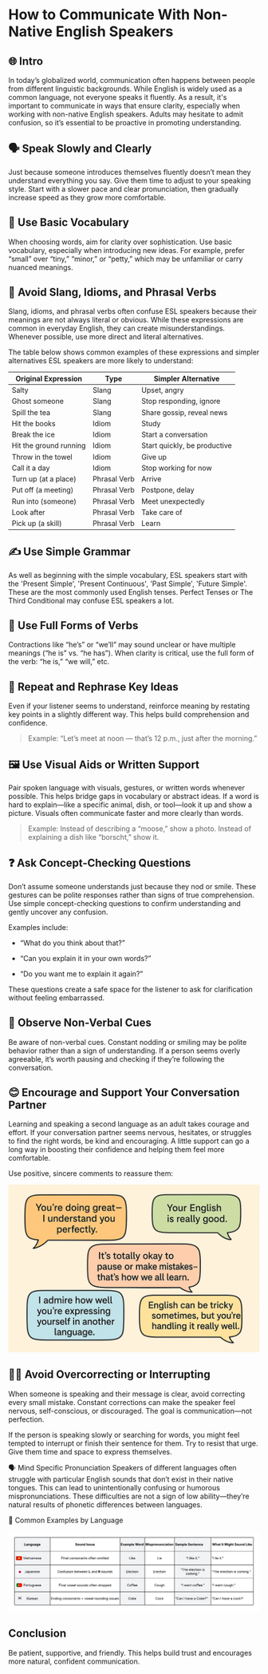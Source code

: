 # How to Communicate With Non-Native English Speakers

## 🌐 Intro
In today’s globalized world, communication often happens between people from different linguistic backgrounds. While English is widely used as a common language, not everyone speaks it fluently. As a result, it's important to communicate in ways that ensure clarity, especially when working with non-native English speakers. Adults may hesitate to admit confusion, so it’s essential to be proactive in promoting understanding.

## 🗣️ Speak Slowly and Clearly
Just because someone introduces themselves fluently doesn’t mean they understand everything you say. Give them time to adjust to your speaking style. Start with a slower pace and clear pronunciation, then gradually increase speed as they grow more comfortable.

## 📘 Use Basic Vocabulary
When choosing words, aim for clarity over sophistication. Use basic vocabulary, especially when introducing new ideas. For example, prefer “small” over “tiny,” “minor,” or “petty,” which may be unfamiliar or carry nuanced meanings.

## 🚫 Avoid Slang, Idioms, and Phrasal Verbs
Slang, idioms, and phrasal verbs often confuse ESL speakers because their meanings are not always literal or obvious. While these expressions are common in everyday English, they can create misunderstandings. Whenever possible, use more direct and literal alternatives.

The table below shows common examples of these expressions and simpler alternatives ESL speakers are more likely to understand:

| Original Expression      | Type         | Simpler Alternative        |
|--------------------------|--------------|----------------------------|
| Salty                    | Slang        | Upset, angry               |
| Ghost someone            | Slang        | Stop responding, ignore    |
| Spill the tea            | Slang        | Share gossip, reveal news  |
| Hit the books            | Idiom        | Study                      |
| Break the ice            | Idiom        | Start a conversation       |
| Hit the ground running   | Idiom        | Start quickly, be productive |
| Throw in the towel       | Idiom        | Give up                    |
| Call it a day            | Idiom        | Stop working for now       |
| Turn up (at a place)     | Phrasal Verb | Arrive                     |
| Put off (a meeting)      | Phrasal Verb | Postpone, delay            |
| Run into (someone)       | Phrasal Verb | Meet unexpectedly          |
| Look after               | Phrasal Verb | Take care of               |
| Pick up (a skill)        | Phrasal Verb | Learn                      |


## ✍️ Use Simple Grammar
As well as beginning with the simple vocabulary, ESL speakers start with the 'Present Simple', 'Present Continuous', 'Past Simple', 'Future Simple'. These are the most commonly used English tenses. Perfect Tenses or The Third Conditional may confuse ESL speakers a lot.

## 📢 Use Full Forms of Verbs
Contractions like “he’s” or “we’ll” may sound unclear or have multiple meanings (“he is” vs. “he has”). When clarity is critical, use the full form of the verb: “he is,” “we will,” etc.

## 🔁 Repeat and Rephrase Key Ideas
Even if your listener seems to understand, reinforce meaning by restating key points in a slightly different way. This helps build comprehension and confidence.
> Example: “Let’s meet at noon — that’s 12 p.m., just after the morning.”

## 🖼️ Use Visual Aids or Written Support
Pair spoken language with visuals, gestures, or written words whenever possible. This helps bridge gaps in vocabulary or abstract ideas. If a word is hard to explain—like a specific animal, dish, or tool—look it up and show a picture. Visuals often communicate faster and more clearly than words.
> Example: Instead of describing a “moose,” show a photo. Instead of explaining a dish like “borscht,” show it.

## ❓ Ask Concept-Checking Questions
Don’t assume someone understands just because they nod or smile. These gestures can be polite responses rather than signs of true comprehension. Use simple concept-checking questions to confirm understanding and gently uncover any confusion.

Examples include:

- “What do you think about that?”

- “Can you explain it in your own words?”

- “Do you want me to explain it again?”

These questions create a safe space for the listener to ask for clarification without feeling embarrassed.

## 👀 Observe Non-Verbal Cues
Be aware of non-verbal cues. Constant nodding or smiling may be polite behavior rather than a sign of understanding. If a person seems overly agreeable, it’s worth pausing and checking if they’re following the conversation.

## 😊 Encourage and Support Your Conversation Partner
Learning and speaking a second language as an adult takes courage and effort. If your conversation partner seems nervous, hesitates, or struggles to find the right words, be kind and encouraging. A little support can go a long way in boosting their confidence and helping them feel more comfortable.

Use positive, sincere comments to reassure them:

![Positive Comments](media/positive_comments.png)

## 🧘‍♂️ Avoid Overcorrecting or Interrupting
When someone is speaking and their message is clear, avoid correcting every small mistake. Constant corrections can make the speaker feel nervous, self-conscious, or discouraged. The goal is communication—not perfection.

If the person is speaking slowly or searching for words, you might feel tempted to interrupt or finish their sentence for them. Try to resist that urge. Give them time and space to express themselves.

🗣️ Mind Specific Pronunciation
Speakers of different languages often struggle with particular English sounds that don’t exist in their native tongues. This can lead to unintentionally confusing or humorous mispronunciations. These difficulties are not a sign of low ability—they’re natural results of phonetic differences between languages.

🔄 Common Examples by Language

![Common Pronunciation Issues](media/pronunciation_issues.png)

## Conclusion
Be patient, supportive, and friendly. This helps build trust and encourages more natural, confident communication.